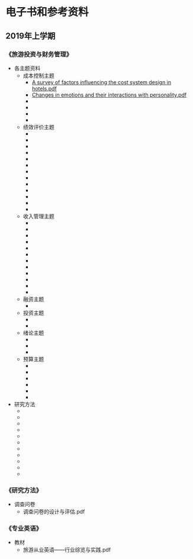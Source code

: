# 电子书和参考资料

## 2019年上学期

### 《旅游投资与财务管理》

- 各主题资料
   - 成本控制主题
     - [A survey of factors influencing the cost system design in hotels.pdf](https://github.com/Jerry-goodboy/NankaiMTA/blob/master/%E7%94%B5%E5%AD%90%E4%B9%A6%E5%92%8C%E5%8F%82%E8%80%83%E8%B5%84%E6%96%99/2019%E5%B9%B4%E4%B8%8A%E5%AD%A6%E6%9C%9F/%E6%97%85%E6%B8%B8%E6%8A%95%E8%B5%84%E4%B8%8E%E8%B4%A2%E5%8A%A1%E7%AE%A1%E7%90%86/%E5%90%84%E4%B8%BB%E9%A2%98%E8%B5%84%E6%96%99/%E6%88%90%E6%9C%AC%E6%8E%A7%E5%88%B6%E4%B8%BB%E9%A2%98/A%20survey%20of%20factors%20influencing%20the%20cost%20system%20design%20in%20hotels.pdf)
     - <a href="电子书和参考资料/2019年上学期/旅游投资与财务管理/各主题资料/成本控制主题/Changes in emotions and their interactions with personality.pdf" target="_blank">Changes in emotions and their interactions with personality.pdf</a>
     - []()
     - []()
     - []()
     - []()
   - 绩效评价主题
     - []()
     - []()
     - []()
     - []()
     - []()
     - []()
     - []()
     - []()
     - []()
     - []()
     - []()
     - []()
     - []()
   - 收入管理主题
     - []()
     - []()
     - []()
     - []()
     - []()
     - []()
     - []()
     - []()
     - []()
     - []()
     - []()
     - []()
   - 融资主题
     - []()
   - 投资主题
     - []()
     - []()
   - 绪论主题
     - []()
     - []()
     - []()
   - 预算主题
     - []()
     - []()
     - []()
     - []()
     - []()
     - []()
- 研究方法
   - []()
   - []()
   - []()
   - []()
   - []()
   - []()
   - []()
   - []()
   - []()
   - []()
   - []()

### 《研究方法》

- 调查问卷
   - 调查问卷的设计与评估.pdf

### 《专业英语》

- 教材
   - 旅游从业英语——行业综览与实践.pdf